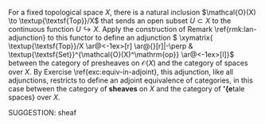  For a fixed topological space $X$, there is a natural inclusion $\mathcal{O}(X) \to \textup{\textsf{Top}}/X$ that sends an open subset $U \subset X$ to the continuous function $U \hookrightarrow X$. Apply the construction of Remark \ref{rmk:lan-adjunction} to this functor to define an adjunction
$ \xymatrix{ \textup{\textsf{Top}}/X \ar@<-1ex>[r] \ar@{}[r]|-\perp & \textup{\textsf{Set}}^{\mathcal{O}(X)^\mathrm{op}} \ar@<-1ex>[l]}$
between the category of presheaves on $\mathcal{O}(X)$ and the category of spaces over $X$. By Exercise \ref{exc:equiv-in-adjoint}, this adjunction, like all adjunctions, restricts to define an adjoint equivalence of categories, in this case between the category of **sheaves** on $X$ and the category of **\'{e**tale spaces} over $X$.


SUGGESTION: sheaf